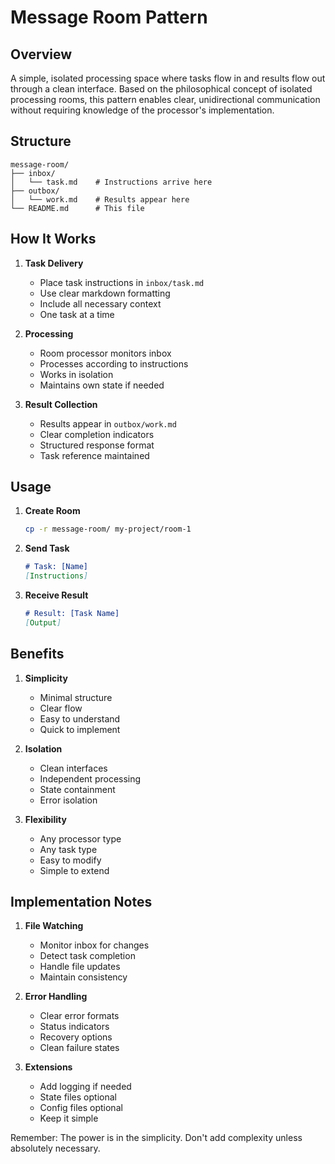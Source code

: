 # Message Room Pattern

## Overview
A simple, isolated processing space where tasks flow in and results flow out through a clean interface. Based on the philosophical concept of isolated processing rooms, this pattern enables clear, unidirectional communication without requiring knowledge of the processor's implementation.

## Structure
```
message-room/
├── inbox/
│   └── task.md    # Instructions arrive here
├── outbox/
│   └── work.md    # Results appear here
└── README.md      # This file
```

## How It Works

1. **Task Delivery**
   - Place task instructions in `inbox/task.md`
   - Use clear markdown formatting
   - Include all necessary context
   - One task at a time

2. **Processing**
   - Room processor monitors inbox
   - Processes according to instructions
   - Works in isolation
   - Maintains own state if needed

3. **Result Collection**
   - Results appear in `outbox/work.md`
   - Clear completion indicators
   - Structured response format
   - Task reference maintained

## Usage

1. **Create Room**
   ```bash
   cp -r message-room/ my-project/room-1
   ```

2. **Send Task**
   ```markdown
   # Task: [Name]
   [Instructions]
   ```

3. **Receive Result**
   ```markdown
   # Result: [Task Name]
   [Output]
   ```

## Benefits

1. **Simplicity**
   - Minimal structure
   - Clear flow
   - Easy to understand
   - Quick to implement

2. **Isolation**
   - Clean interfaces
   - Independent processing
   - State containment
   - Error isolation

3. **Flexibility**
   - Any processor type
   - Any task type
   - Easy to modify
   - Simple to extend

## Implementation Notes

1. **File Watching**
   - Monitor inbox for changes
   - Detect task completion
   - Handle file updates
   - Maintain consistency

2. **Error Handling**
   - Clear error formats
   - Status indicators
   - Recovery options
   - Clean failure states

3. **Extensions**
   - Add logging if needed
   - State files optional
   - Config files optional
   - Keep it simple

Remember: The power is in the simplicity. Don't add complexity unless absolutely necessary.

